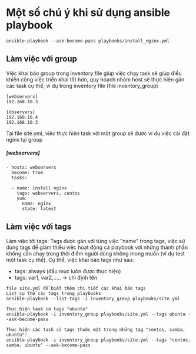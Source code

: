 <H1>Một số chú ý khi sử dụng ansible playbook</H1>

```
ansible-playbook --ask-become-pass playbooks/install_nginx.yml
```
<h2> Làm việc với group </h2>

Việc khai báo group trong inventory file giúp việc chạy task sẽ giúp điều khiển công việc triển khai tốt hơn, quy hoạch nhóm host sẽ thực hiện gán các task cụ thể, ví dụ trong inventory file (file inventory_group)
```
[webservers]
192.168.10.3

[dbservers]
192.168.10.4
192.168.10.3
```

Tại file site.yml, việc thực hiện task với một group sẽ được ví dụ việc cài đặt nginx tại group <h5>[webservers]</h5>

```
- hosts: webservers
  become: true
  tasks:
  
  - name: install nginx
    tags: webservers, centos
    yum:
      name: nginx
      state: latest
```

<h2> Làm việc với tags</h2>

Làm việc tới tags: Tags được gán với từng việc "name" trong tags, việc sử dụng tags để giảm thiểu việc hoạt động cả playbook với những thành phần không cần chạy trong thời điểm người dùng không mong muốn (ví dụ test một task cụ thể). Cụ thể, việc khai báo tags như sau:
- tags: always (đầu mục luôn được thực hiện)
- tags: var1, var2,..... -> chỉ định tên

```
file site.yml để biết thêm chi tiết các khai báo tags
List cụ thể các tags trong playbooks 
ansible-playbook --list-tags -i inventory_group playbooks/site.yml
```

```
Thực hiện task có tags "ubuntu"
ansible-playbook -i inventory_group playbooks/site.yml --tags ubuntu --ask-become-pass
```

```
Thực hiện các task có tags thuộc một trong những tag "centos, samba, ubuntu":
ansible-playbook -i inventory_group playbooks/site.yml --tags "centos, samba, ubuntu" --ask-become-pass
```
